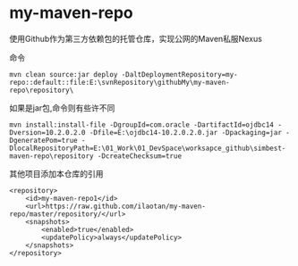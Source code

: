 # my-maven-repo
使用Github作为第三方依赖包的托管仓库，实现公网的Maven私服Nexus

命令  
```
mvn clean source:jar deploy -DaltDeploymentRepository=my-repo::default::file:E:\svnRepository\githubMy\my-maven-repo\repository\

```
如果是jar包,命令则有些许不同
```
mvn install:install-file -DgroupId=com.oracle -DartifactId=ojdbc14 -Dversion=10.2.0.2.0 -Dfile=E:\ojdbc14-10.2.0.2.0.jar -Dpackaging=jar -DgeneratePom=true -DlocalRepositoryPath=E:\01_Work\01_DevSpace\worksapce_github\simbest-maven-repo\repository -DcreateChecksum=true 

```

其他项目添加本仓库的引用  
```
<repository>
    <id>my-maven-repo1</id>
    <url>https://raw.github.com/ilaotan/my-maven-repo/master/repository/</url>
    <snapshots>
        <enabled>true</enabled>
        <updatePolicy>always</updatePolicy>
    </snapshots>
</repository>
```